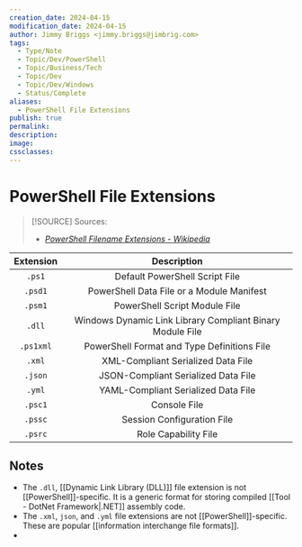 ```yaml
---
creation_date: 2024-04-15
modification_date: 2024-04-15
author: Jimmy Briggs <jimmy.briggs@jimbrig.com>
tags:
  - Type/Note
  - Topic/Dev/PowerShell
  - Topic/Business/Tech
  - Topic/Dev
  - Topic/Dev/Windows
  - Status/Complete
aliases:
  - PowerShell File Extensions
publish: true
permalink:
description:
image:
cssclasses:
---
```


# PowerShell File Extensions

> [!SOURCE] Sources:
> - *[PowerShell Filename Extensions - Wikipedia](https://en.wikipedia.org/wiki/PowerShell#Filename_extensions)*

| Extension |                        Description                        |
|:---------:|:---------------------------------------------------------:|
|  `.ps1`   |              Default PowerShell Script File               |
|  `.psd1`  |         PowerShell Data File or a Module Manifest         |
|  `.psm1`  |               PowerShell Script Module File               |
|  `.dll`   | Windows Dynamic Link Library Compliant Binary Module File |
| `.ps1xml` |        PowerShell Format and Type Definitions File        |
|  `.xml`   |            XML-Compliant Serialized Data File             |
|  `.json`  |            JSON-Compliant Serialized Data File            |
|  `.yml`   |            YAML-Compliant Serialized Data File            |
| `.psc1`  |                       Console File                         |
|  `.pssc`  |                Session Configuration File                 |
|  `.psrc`  |                   Role Capability File                    |

## Notes

- The `.dll`, [[Dynamic Link Library (DLL)]] file extension is not [[PowerShell]]-specific. It is a generic format for storing compiled [[Tool - DotNet Framework|.NET]] assembly code.
- The `.xml`, `json`, and `.yml` file extensions are not [[PowerShell]]-specific. These are popular [[information interchange file formats]].
- 